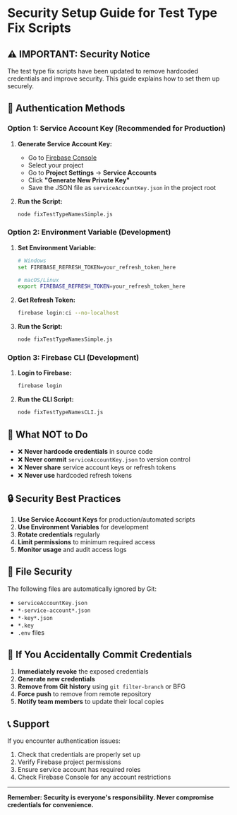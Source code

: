 # Security Setup Guide for Test Type Fix Scripts

## ⚠️ **IMPORTANT: Security Notice**

The test type fix scripts have been updated to remove hardcoded credentials and improve security. This guide explains how to set them up securely.

## 🔐 **Authentication Methods**

### **Option 1: Service Account Key (Recommended for Production)**

1. **Generate Service Account Key:**
   - Go to [Firebase Console](https://console.firebase.google.com/)
   - Select your project
   - Go to **Project Settings** → **Service Accounts**
   - Click **"Generate New Private Key"**
   - Save the JSON file as `serviceAccountKey.json` in the project root

2. **Run the Script:**
   ```bash
   node fixTestTypeNamesSimple.js
   ```

### **Option 2: Environment Variable (Development)**

1. **Set Environment Variable:**
   ```bash
   # Windows
   set FIREBASE_REFRESH_TOKEN=your_refresh_token_here
   
   # macOS/Linux
   export FIREBASE_REFRESH_TOKEN=your_refresh_token_here
   ```

2. **Get Refresh Token:**
   ```bash
   firebase login:ci --no-localhost
   ```

3. **Run the Script:**
   ```bash
   node fixTestTypeNamesSimple.js
   ```

### **Option 3: Firebase CLI (Development)**

1. **Login to Firebase:**
   ```bash
   firebase login
   ```

2. **Run the CLI Script:**
   ```bash
   node fixTestTypeNamesCLI.js
   ```

## 🚫 **What NOT to Do**

- ❌ **Never hardcode credentials** in source code
- ❌ **Never commit** `serviceAccountKey.json` to version control
- ❌ **Never share** service account keys or refresh tokens
- ❌ **Never use** hardcoded refresh tokens

## 🔒 **Security Best Practices**

1. **Use Service Account Keys** for production/automated scripts
2. **Use Environment Variables** for development
3. **Rotate credentials** regularly
4. **Limit permissions** to minimum required access
5. **Monitor usage** and audit access logs

## 📁 **File Security**

The following files are automatically ignored by Git:
- `serviceAccountKey.json`
- `*-service-account*.json`
- `*-key*.json`
- `*.key`
- `.env` files

## 🚨 **If You Accidentally Commit Credentials**

1. **Immediately revoke** the exposed credentials
2. **Generate new credentials**
3. **Remove from Git history** using `git filter-branch` or BFG
4. **Force push** to remove from remote repository
5. **Notify team members** to update their local copies

## 📞 **Support**

If you encounter authentication issues:
1. Check that credentials are properly set up
2. Verify Firebase project permissions
3. Ensure service account has required roles
4. Check Firebase Console for any account restrictions

---

**Remember: Security is everyone's responsibility. Never compromise credentials for convenience.**
